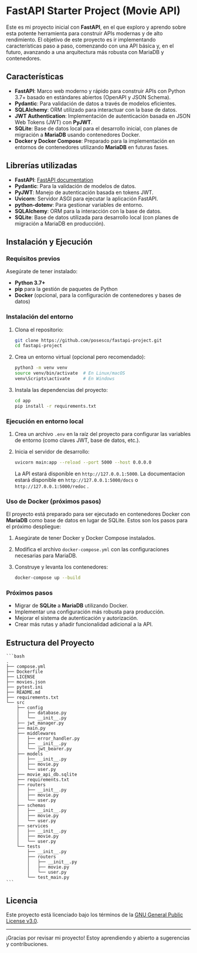 # FastAPI Starter Project (Movie API)

Este es mi proyecto inicial con **FastAPI**, en el que exploro y aprendo sobre esta potente herramienta para construir APIs modernas y de alto rendimiento. El objetivo de este proyecto es ir implementando características paso a paso, comenzando con una API básica y, en el futuro, avanzando a una arquitectura más robusta con MariaDB y contenedores.

## Características

- **FastAPI**: Marco web moderno y rápido para construir APIs con Python 3.7+ basado en estándares abiertos (OpenAPI y JSON Schema).
- **Pydantic**: Para validación de datos a través de modelos eficientes.
- **SQLAlchemy**: ORM utilizado para interactuar con la base de datos.
- **JWT Authentication**: Implementación de autenticación basada en JSON Web Tokens (JWT) con **PyJWT**.
- **SQLite**: Base de datos local para el desarrollo inicial, con planes de migración a **MariaDB** usando contenedores Docker.
- **Docker y Docker Compose**: Preparado para la implementación en entornos de contenedores utilizando **MariaDB** en futuras fases.

## Librerías utilizadas

- **FastAPI**: [FastAPI documentation](https://fastapi.tiangolo.com/)
- **Pydantic**: Para la validación de modelos de datos.
- **PyJWT**: Manejo de autenticación basada en tokens JWT.
- **Uvicorn**: Servidor ASGI para ejecutar la aplicación FastAPI.
- **python-dotenv**: Para gestionar variables de entorno.
- **SQLAlchemy**: ORM para la interacción con la base de datos.
- **SQLite**: Base de datos utilizada para desarrollo local (con planes de migración a MariaDB en producción).

## Instalación y Ejecución

### Requisitos previos

Asegúrate de tener instalado:

- **Python 3.7+**
- **pip** para la gestión de paquetes de Python
- **Docker** (opcional, para la configuración de contenedores y bases de datos)

### Instalación del entorno

1. Clona el repositorio:

    ```bash
    git clone https://github.com/posesco/fastapi-project.git
    cd fastapi-project
    ```

2. Crea un entorno virtual (opcional pero recomendado):

    ```bash
    python3 -m venv venv  
    source venv/bin/activate  # En Linux/macOS
    venv\Scripts\activate     # En Windows
    ```

3. Instala las dependencias del proyecto:

    ```bash
    cd app
    pip install -r requirements.txt
    ```

### Ejecución en entorno local

1. Crea un archivo `.env` en la raíz del proyecto para configurar las variables de entorno (como claves JWT, base de datos, etc.).

2. Inicia el servidor de desarrollo:

    ```bash
    uvicorn main:app --reload --port 5000 --host 0.0.0.0
    ```

   La API estará disponible en `http://127.0.0.1:5000`.
   La documentacion estará disponible en `http://127.0.0.1:5000/docs` o `http://127.0.0.1:5000/redoc` .

### Uso de Docker (próximos pasos)

El proyecto está preparado para ser ejecutado en contenedores Docker con **MariaDB** como base de datos en lugar de SQLite. Estos son los pasos para el próximo despliegue:

1. Asegúrate de tener Docker y Docker Compose instalados.

2. Modifica el archivo `docker-compose.yml` con las configuraciones necesarias para MariaDB.

3. Construye y levanta los contenedores:

    ```bash
    docker-compose up --build
    ```

### Próximos pasos

- Migrar de **SQLite** a **MariaDB** utilizando Docker.
- Implementar una configuración más robusta para producción.
- Mejorar el sistema de autenticación y autorización.
- Crear más rutas y añadir funcionalidad adicional a la API.

## Estructura del Proyecto

    ```bash
    .
    ├── compose.yml
    ├── Dockerfile
    ├── LICENSE
    ├── movies.json
    ├── pytest.ini
    ├── README.md
    ├── requirements.txt
    └── src
        ├── config
        │   ├── database.py
        │   └── __init__.py
        ├── jwt_manager.py
        ├── main.py
        ├── middlewares
        │   ├── error_handler.py
        │   ├── __init__.py
        │   └── jwt_bearer.py
        ├── models
        │   ├── __init__.py
        │   ├── movie.py
        │   └── user.py
        ├── movie_api_db.sqlite
        ├── requirements.txt
        ├── routers
        │   ├── __init__.py
        │   ├── movie.py
        │   └── user.py
        ├── schemas
        │   ├── __init__.py
        │   ├── movie.py
        │   └── user.py
        ├── services
        │   ├── __init__.py
        │   ├── movie.py
        │   └── user.py
        └── tests
            ├── __init__.py
            ├── routers
            │   ├── __init__.py
            │   ├── movie.py
            │   └── user.py
            └── test_main.py
    ```

## Licencia

Este proyecto está licenciado bajo los términos de la [GNU General Public License v3.0](./LICENSE).

---

¡Gracias por revisar mi proyecto! Estoy aprendiendo y abierto a sugerencias y contribuciones.